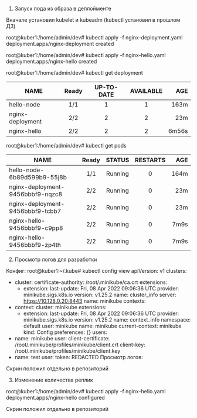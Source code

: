 1. Запуск пода из образа в деплойменте

Вначале установил kubelet и kubeadm (kubectl установил в прошлом ДЗ) 


root@kuber1:/home/admin/dev#  kubectl apply -f nginx-deployment.yaml
deployment.apps/nginx-deployment created

root@kuber1:/home/admin/dev# kubectl apply -f nginx-hello.yaml
deployment.apps/nginx-hello created

root@kuber1:/home/admin/dev# kubectl get deployment

| NAME             | Ready   | UP-TO-DATE  | AVAILABLE | AGE   |
| ---------------- |:-------:| :----------:|:---------:|------:|
| hello-node       | 1/1     | 1           | 1         | 163m  |
| nginx-deployment | 2/2     | 2           | 2         | 23m   |
| nginx-hello      | 2/2     | 2           | 2         | 6m56s |

root@kuber1:/home/admin/dev#  kubectl get pods

| NAME                              | Ready   | STATUS      | RESTARTS  | AGE   |
| --------------------------------- |:-------:| :----------:|:---------:|------:|
| hello-node-6b89d599b9-55j8b       | 1/1     | Running     | 0         | 164m  |
| nginx-deployment-9456bbbf9-nqzc8  | 2/2     | Running     | 0         | 23m   |
| nginx-deployment-9456bbbf9-tcbb7  | 2/2     | Running     | 0         | 23m   |
| nginx-hello-9456bbbf9-c9pp8       | 2/2     | Running     | 0         | 7m9s  |
| nginx-hello-9456bbbf9-zp4th       | 2/2     | Running     | 0         | 7m9s  |

2. Просмотр логов для разработки

Конфиг: 
root@kuber1:~/.kube# kubectl config view
apiVersion: v1
clusters:
- cluster:
    certificate-authority: /root/.minikube/ca.crt
    extensions:
    - extension:
        last-update: Fri, 08 Apr 2022 09:06:36 UTC
        provider: minikube.sigs.k8s.io
        version: v1.25.2
      name: cluster_info
    server: https://10.128.0.20:8443
  name: minikube
contexts:
- context:
    cluster: minikube
    extensions:
    - extension:
        last-update: Fri, 08 Apr 2022 09:06:36 UTC
        provider: minikube.sigs.k8s.io
        version: v1.25.2
      name: context_info
    namespace: default
    user: minikube
  name: minikube
current-context: minikube
kind: Config
preferences: {}
users:
- name: minikube
  user:
    client-certificate: /root/.minikube/profiles/minikube/client.crt
    client-key: /root/.minikube/profiles/minikube/client.key
- name: test
  user:
    token: REDACTED
Просмотр логов: 

Скрин положил отдельно в репозиторий 



3. Изменение количества реплик

root@kuber1:/home/admin/dev# kubectl apply -f nginx-hello.yaml
deployment.apps/nginx-hello configured

Скрин положил отдельно в репозиторий 
